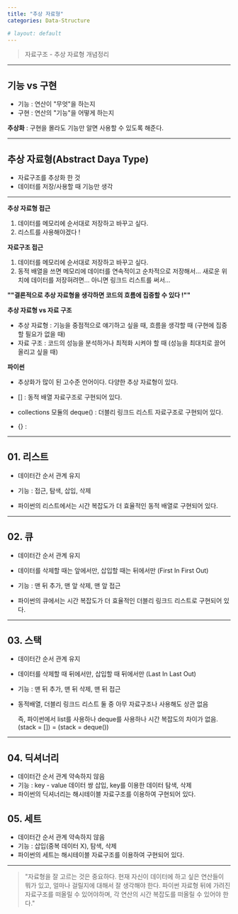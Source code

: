 ```yaml
---
title: "추상 자료형"
categories: Data-Structure

# layout: default
---
```

> 자료구조 - 추상 자료형 개념정리

---

## 기능 vs 구현

- 기능 : 연산이 "무엇"을 하는지
- 구현 : 연산의 "기능"을 어떻게 하는지

**추상화** : 구현을 몰라도 기능만 알면 사용할 수 있도록 해준다.

---

## 추상 자료형(Abstract Daya Type)

- 자료구조를 추상화 한 것
- 데이터를 저장/사용할 때 기능만 생각

---

**추상 자료형 접근**

1. 데이터를 메모리에 순서대로 저장하고 바꾸고 싶다.
2. 리스트를 사용해야겠다 !

**자료구조 접근**

1. 데이터를 메모리에 순서대로 저장하고 바꾸고 싶다.
2. 동적 배열을 쓰면 메모리에 데이터를 연속적이고 순차적으로 저장해서... 새로운 위치에 데이터를 저장혀려면... 아니면 링크드 리스트를 써서...

**""결론적으로 추상 자료형을 생각하면 코드의 흐름에 집중할 수 있다 !""**

**추상 자료형 vs 자료 구조** 

- 추상 자료형 : 기능을 중점적으로 얘기하고 싶을 때, 흐름을 생각할 때 (구현에 집중할 필요가 없을 때)
- 자료 구조 :  코드의 성능을 분석하거나 최적화 시켜야 할 때 (성능을 최대치로 끌어올리고 싶을 때)



**파이썬**

- 추상화가 많이 된 고수준 언어이다. 다양한 추상 자료형이 있다.

- [] : 동적 배열 자료구조로 구현되어 있다.

- collections 모듈의 deque()  : 더블리 링크드 리스트 자료구조로 구현되어 있다.
- {} : 

---

## 01. 리스트

- 데이터간 순서 관계 유지

- 기능 : 접근, 탐색, 삽입, 삭제
- 파이썬의 리스트에서는 시간 복잡도가 더 효율적인 동적 배열로 구현되어 있다.

---

## 02. 큐

- 데이터간 순서 관계 유지

- 데이터를 삭제할 때는 앞에서만, 삽입할 때는 뒤에서만 (First In First Out)

- 기능 : 맨 뒤 추가, 맨 앞 삭제, 맨 앞 접근
- 파이썬의 큐에서는 시간 복잡도가 더 효율적인 더블리 링크드 리스트로 구현되어 있다.

---

## 03. 스택

- 데이터간 순서 관계 유지

- 데이터를 삭제할 때 뒤에서만, 삽입할 때 뒤에서만 (Last In Last Out)

- 기능 : 맨 뒤 추가, 맨 뒤 삭제, 맨 뒤 접근

- 동적배열, 더블리 링크드 리스트 둘 중 아무 자료구조나 사용해도 상관 없음 

  즉, 파이썬에서 list를 사용하나 deque를 사용하나 시간 복잡도의 차이가 없음. (stack = []) = (stack = deque())

---

## 04. 딕셔너리

- 데이터간 순서 관계 약속하지 않음 
- 기능 : key - value 데이터 쌍 삽입, key를 이용한 데이터 탐색, 삭제
- 파이썬의 딕셔너리는 해시테이블 자료구조를 이용하여 구현되어 있다.

## 05. 세트

- 데이터간 순서 관계 약속하지 않음 
- 기능 : 삽입(중복 데이터 X), 탐색, 삭제
- 파이썬의 세트는 해시테이블 자료구조를 이용하여 구현되어 있다.

---

> "자료형을 잘 고르는 것은 중요하다. 현재 자신이 데이터에 하고 싶은 연산들이 뭐가 있고, 얼마나 걸릴지에 대해서 잘 생각해야 한다. 파이썬 자료형 뒤에 가려진 자료구조를 떠올릴 수 있어야하며, 각 연산의 시간 복잡도를 떠올릴 수 있어야 한다."


